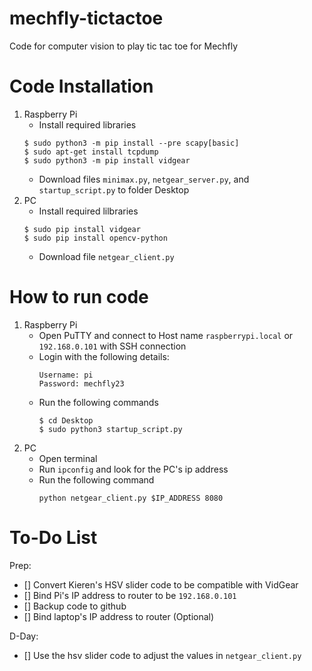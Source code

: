 # mechfly-tictactoe
Code for computer vision to play tic tac toe for Mechfly

# Code Installation
1. Raspberry Pi
    - Install required libraries
    ```
    $ sudo python3 -m pip install --pre scapy[basic]
    $ sudo apt-get install tcpdump
    $ sudo python3 -m pip install vidgear
    ```
    - Download files `minimax.py`, `netgear_server.py`, and `startup_script.py` to folder Desktop
2. PC
    - Install required lilbraries
    ```
    $ sudo pip install vidgear
    $ sudo pip install opencv-python
    ```
    - Download file `netgear_client.py`

# How to run code
1. Raspberry Pi
    - Open PuTTY and connect to Host name `raspberrypi.local` or `192.168.0.101` with SSH connection
    - Login with the following details:
        ```
        Username: pi
        Password: mechfly23
        ```
    - Run the following commands
        ```
        $ cd Desktop
        $ sudo python3 startup_script.py
        ```
2. PC
    - Open terminal
    - Run `ipconfig` and look for the PC's ip address
    - Run the following command
        ```
        python netgear_client.py $IP_ADDRESS 8080
        ```

# To-Do List
Prep:
- [] Convert Kieren's HSV slider code to be compatible with VidGear
- [] Bind Pi's IP address to router to be `192.168.0.101`
- [] Backup code to github
- [] Bind laptop's IP address to router (Optional)

D-Day:
- [] Use the hsv slider code to adjust the values in `netgear_client.py`